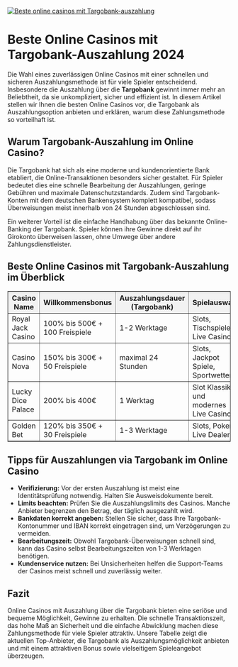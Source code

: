 [![Beste online casinos mit Targobank-auszahlung](https://123-caf.pages.dev/gitsignup.png)](https://vrmoo.ru/Bt82HjjY)

<h1>Beste Online Casinos mit Targobank-Auszahlung 2024</h1>  <p>Die Wahl eines zuverlässigen Online Casinos mit einer schnellen und sicheren Auszahlungsmethode ist für viele Spieler entscheidend. Insbesondere die Auszahlung über die <strong>Targobank</strong> gewinnt immer mehr an Beliebtheit, da sie unkompliziert, sicher und effizient ist. In diesem Artikel stellen wir Ihnen die besten Online Casinos vor, die Targobank als Auszahlungsoption anbieten und erklären, warum diese Zahlungsmethode so vorteilhaft ist.</p>  <h2>Warum Targobank-Auszahlung im Online Casino?</h2>  <p>Die Targobank hat sich als eine moderne und kundenorientierte Bank etabliert, die Online-Transaktionen besonders sicher gestaltet. Für Spieler bedeutet dies eine schnelle Bearbeitung der Auszahlungen, geringe Gebühren und maximale Datenschutzstandards. Zudem sind Targobank-Konten mit dem deutschen Bankensystem komplett kompatibel, sodass Überweisungen meist innerhalb von 24 Stunden abgeschlossen sind.</p>  <p>Ein weiterer Vorteil ist die einfache Handhabung über das bekannte Online-Banking der Targobank. Spieler können ihre Gewinne direkt auf ihr Girokonto überweisen lassen, ohne Umwege über andere Zahlungsdienstleister.</p>  <h2>Beste Online Casinos mit Targobank-Auszahlung im Überblick</h2>  <table style="width:100%; border-collapse: collapse;" border="1" cellpadding="8">   <thead>     <tr style="background-color:#f2f2f2;">       <th>Casino Name</th>       <th>Willkommensbonus</th>       <th>Auszahlungsdauer (Targobank)</th>       <th>Spielauswahl</th>       <th>Kundenservice</th>     </tr>   </thead>   <tbody>     <tr>       <td>Royal Jack Casino</td>       <td>100% bis 500€ + 100 Freispiele</td>       <td>1-2 Werktage</td>       <td>Slots, Tischspiele, Live Casino</td>       <td>24/7 Live Chat & Telefon</td>     </tr>     <tr>       <td>Casino Nova</td>       <td>150% bis 300€ + 50 Freispiele</td>       <td>maximal 24 Stunden</td>       <td>Slots, Jackpot Spiele, Sportwetten</td>       <td>E-Mail & Live Chat</td>     </tr>     <tr>       <td>Lucky Dice Palace</td>       <td>200% bis 400€</td>       <td>1 Werktag</td>       <td>Slot Klassiker und modernes Live Casino</td>       <td>Telefonservice und Live Chat</td>     </tr>     <tr>       <td>Golden Bet</td>       <td>120% bis 350€ + 30 Freispiele</td>       <td>1-3 Werktage</td>       <td>Slots, Poker, Live Dealer</td>       <td>24/7 Support via Chat</td>     </tr>   </tbody> </table>  <h2>Tipps für Auszahlungen via Targobank im Online Casino</h2>  <ul>   <li><strong>Verifizierung:</strong> Vor der ersten Auszahlung ist meist eine Identitätsprüfung notwendig. Halten Sie Ausweisdokumente bereit.</li>   <li><strong>Limits beachten:</strong> Prüfen Sie die Auszahlungslimits des Casinos. Manche Anbieter begrenzen den Betrag, der täglich ausgezahlt wird.</li>   <li><strong>Bankdaten korrekt angeben:</strong> Stellen Sie sicher, dass Ihre Targobank-Kontonummer und IBAN korrekt eingetragen sind, um Verzögerungen zu vermeiden.</li>   <li><strong>Bearbeitungszeit:</strong> Obwohl Targobank-Überweisungen schnell sind, kann das Casino selbst Bearbeitungszeiten von 1-3 Werktagen benötigen.</li>   <li><strong>Kundenservice nutzen:</strong> Bei Unsicherheiten helfen die Support-Teams der Casinos meist schnell und zuverlässig weiter.</li> </ul>  <h2>Fazit</h2>  <p>Online Casinos mit Auszahlung über die Targobank bieten eine seriöse und bequeme Möglichkeit, Gewinne zu erhalten. Die schnelle Transaktionszeit, das hohe Maß an Sicherheit und die einfache Abwicklung machen diese Zahlungsmethode für viele Spieler attraktiv. Unsere Tabelle zeigt die aktuellen Top-Anbieter, die Targobank als Auszahlungsmöglichkeit anbieten und mit einem attraktiven Bonus sowie vielseitigem Spieleangebot überzeugen.</p>